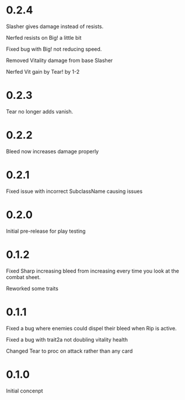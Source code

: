 # 0.2.4

Slasher gives damage instead of resists.

Nerfed resists on Big! a little bit

Fixed bug with Big! not reducing speed.

Removed Vitality damage from base Slasher

Nerfed Vit gain by Tear! by 1-2

# 0.2.3

Tear no longer adds vanish.

# 0.2.2

Bleed now increases damage properly

# 0.2.1

Fixed issue with incorrect SubclassName causing issues

# 0.2.0

Initial pre-release for play testing

# 0.1.2

Fixed Sharp increasing bleed from increasing every time you look at the combat sheet.

Reworked some traits

# 0.1.1

Fixed a bug where enemies could dispel their bleed when Rip is active.

Fixed a bug with trait2a not doubling vitality health

Changed Tear to proc on attack rather than any card

# 0.1.0

Initial concenpt